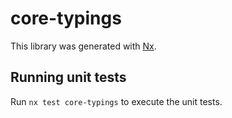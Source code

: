 # core-typings

This library was generated with [Nx](https://nx.dev).

## Running unit tests

Run `nx test core-typings` to execute the unit tests.
